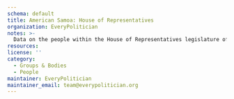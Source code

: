 ```yaml
---
schema: default
title: American Samoa: House of Representatives
organization: EveryPolitician
notes: >-
  Data on the people within the House of Representatives legislature of American Samoa.
resources:
license: ''
category:
  - Groups & Bodies
  - People
maintainer: EveryPolitician
maintainer_email: team@everypolitician.org
---
```

